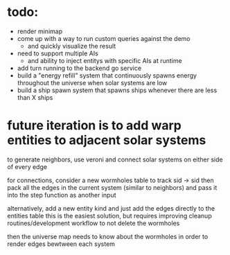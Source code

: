 # todo:
* render minimap
* come up with a way to run custom queries against the demo
  * and quickly visualize the result
* need to support multiple AIs
  * and ability to inject entitys with specific AIs at runtime
* add turn running to the backend go service
* build a "energy refill" system that continuously spawns energy throughout the universe when solar systems are low
* build a ship spawn system that spawns ships whenever there are less than X ships

# future iteration is to add warp entities to adjacent solar systems

to generate neighbors, use veroni and connect solar systems on either side of every edge

for connections, consider a new wormholes table to track sid -> sid
then pack all the edges in the current system (similar to neighbors) and pass it
into the step function as another input

alternatively, add a new entity kind and just add the edges directly to the entities table
    this is the easiest solution, but requires improving cleanup routines/development workflow to not delete the wormholes

then the universe map needs to know about the wormholes in order to render edges bewtween each system